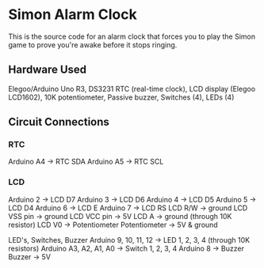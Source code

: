 # Simon Alarm Clock

This is the source code for an alarm clock that forces you to play the Simon game to prove you're awake before it stops ringing.

## Hardware Used
Elegoo/Arduino Uno R3, DS3231 RTC (real-time clock), LCD display (Elegoo LCD1602), 
10K potentiometer, Passive buzzer, Switches (4), LEDs (4)

## Circuit Connections

### RTC
Arduino A4 -> RTC SDA
Arduino A5 -> RTC SCL

### LCD
Arduino 2 -> LCD D7
Arduino 3 -> LCD D6
Arduino 4 -> LCD D5
Arduino 5 -> LCD D4
Arduino 6 -> LCD E
Arduino 7 -> LCD RS
LCD R/W -> ground
LCD VSS pin -> ground
LCD VCC pin -> 5V
LCD A -> ground (through 10K resistor)
LCD V0 -> Potentiometer
Potentiometer -> 5V & ground

LED's, Switches, Buzzer
Arduino 9, 10, 11, 12 -> LED 1, 2, 3, 4 (through 10K resistors)
Arduino A3, A2, A1, A0 -> Switch 1, 2, 3, 4
Arduino 8 -> Buzzer
Buzzer -> 5V
 
